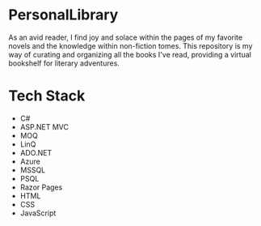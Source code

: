 # PersonalLibrary
As an avid reader, I find joy and solace within the pages of my favorite novels and the knowledge within non-fiction tomes. 
This repository is my way of curating and organizing all the books I've read, providing a virtual bookshelf for literary adventures.



# Tech Stack 
* C#
* ASP.NET MVC
* MOQ
* LinQ
* ADO.NET
* Azure
* MSSQL
* PSQL
* Razor Pages
* HTML
* CSS
* JavaScript

